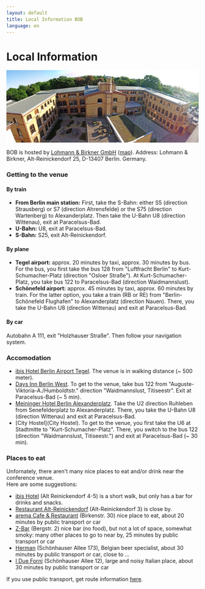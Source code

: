 ```yaml
---
layout: default
title: Local Information BOB
language: en
---
```


# Local Information

<p align="center">
<img src="/images/lub.jpg"/>
</p>

BOB is hosted by
[Lohmann & Birkner GmbH](http://www.lohmann-birkner.de/)
([map](http://goo.gl/SuAcYU)). Address:
Lohmann & Birkner,
Alt-Reinickendorf 25,
D-13407 Berlin. Germany.

### Getting to the venue

#### By train

* **From Berlin main station:**
First, take the S-Bahn: either S5 (direction Strausberg) or S7 (direction
Ahrensfelde) or the S75 (direction Wartenberg) to Alexanderplatz. Then
take the U-Bahn U8 (direction Wittenau), exit at Paracelsus-Bad.
* **U-Bahn:** U8, exit at Paracelsus-Bad.
* **S-Bahn:** S25, exit Alt-Reinickendorf.

#### By plane

* **Tegel airport:** approx. 20 minutes by taxi, approx. 30 minutes by bus. For
the bus, you first take the bus 128 from "Luftfracht Berlin" to
Kurt-Schumacher-Platz (direction "Osloer Straße"). At
Kurt-Schumacher-Platz, you take bus 122 to Paracelsus-Bad (direction
Waidmannslust).
* **Schönefeld airport:** approx. 45 minutes by taxi, approx. 60 minutes by
train. For the latter option, you take a train (RB or RE) from
"Berlin-Schönefeld Flughafen" to Alexanderplatz (direction Nauen). There,
you take the U-Bahn U8 (direction Wittenau) and exit at Paracelsus-Bad.

#### By car

Autobahn A 111, exit "Holzhauser Straße". Then follow your navigation
system.

### Accomodation

* [ibis Hotel Berlin Airport Tegel](http://www.hotel-berlin-city.de/).
  The venue is in walking distance (~ 500 meter).
* [Days Inn Berlin West](http://www.daysinn.com/hotels/germany/berlin/days-inn-berlin-west/hotel-overview?cid=local).
  To get to the venue, take bus 122 from
  "Auguste-Viktoria-A./Humboldtstr." direction
  "Waidmannslust, Titiseestr". Exit at
  Paracelsus-Bad (~ 5 min).
* [Meininger Hotel Berlin Alexanderplatz](http://www.meininger-hotels.com/de/hotels/berlin/alexanderplatz/).
  Take the U2 direction Ruhleben from Senefelderplatz to Alexanderplatz.
  There,
  you take the U-Bahn U8 (direction Wittenau) and exit at Paracelsus-Bad.
* [City Hostel](City Hostel).
  To get to the venue, you first take the U6 at Stadtmitte to
  "Kurt-Schumacher-Platz". There, you switch to the bus 122 (direction
  "Waidmannslust, Titiseestr.") and exit at Paracelsus-Bad (~ 30 min).

### Places to eat

Unfornately, there aren't many nice places to eat and/or drink near
the conference venue.  
Here are some suggestions:

* [ibis Hotel](http://www.hotel-berlin-city.de/gastronomie) (Alt
  Reinickendorf 4-5) is a short
  walk, but only has a bar for drinks and snacks.
* [Restaurant Alt-Reinickendorf](http://www.restaurant-altreinickendorf.de/)
  (Alt-Reinickendorf 3) is close by.
* [arema Cafe & Restaurant](http://arema-restaurant.de/) (Birkenstr. 30) nice place to
  eat, about 20 minutes by public transport or car
* [Z-Bar](http://z-bar.de/) (Bergstr. 2) nice bar (no food), but not a lot of space,
  somewhat smoky: many other places to go to near by, 25 minutes by
  public transport or car
* [Herman](https://www.facebook.com/bravebelgians.HERMAN/)
  (Schönhauser Allee 173), Belgian beer specialist, about 30 minutes
  by public transport or car, close to ...
* [I Due Forni](https://www.facebook.com/pages/I-Due-Forni/154460154586282)
  (Schönhauser Allee 12), large and noisy Italian place, about 30 minutes by public transport or car

If you use public transport, get route
information [here](https://www.bvg.de/de/Fahrinfo).
